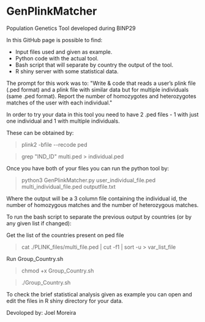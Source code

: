 # GenPlinkMatcher
Population Genetics Tool developed during BINP29

In this GitHub page is possible to find:
- Input files used and given as example.
- Python code with the actual tool.
- Bash script that will separate by country the output of the tool.
- R shiny server with some statistical data.


The prompt for this work was to:
"Write & code that reads a user’s plink file (.ped format) and a plink file with similar data but for multiple individuals (same .ped format). Report the number of homozygotes and heterozygotes matches of the user with each individual."

In order to try your data in this tool you need to have 2 .ped files - 1 with just one individual and 1 with multiple individuals.

These can be obtained by: 
  > plink2 -bfile <Name> --recode ped
  
  > grep "IND_ID" multi.ped > individual.ped
  
  Once you have both of your files you can run the python tool by:
  > python3 GenPlinkMatcher.py user_individual_file.ped multi_individual_file.ped outputfile.txt
  
  Where the output will be a 3 column file containing the individual id, the number of homozygous matches and the number of heterozygous matches.
  
  To run the bash script to separate the previous output by countries (or by any given list if changed):

Get the list of the countries present on ped file
> cat ./PLINK_files/multi_file.ped | cut -f1 | sort -u > var_list_file

Run Group_Country.sh
> chmod +x Group_Country.sh

> ./Group_Country.sh


To check the brief statistical analysis given as example you can open and edit the files in R shiny directory for your data.

Devoloped by: Joel Moreira
